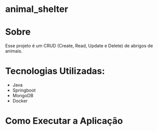 # animal_shelter

# Sobre
Esse projeto é um CRUD (Create, Read, Update e Delete) de abrigos de animais.

# Tecnologias Utilizadas:
* Java
*  Springboot
*  MongoDB
*  Docker

# Como Executar a Aplicação

